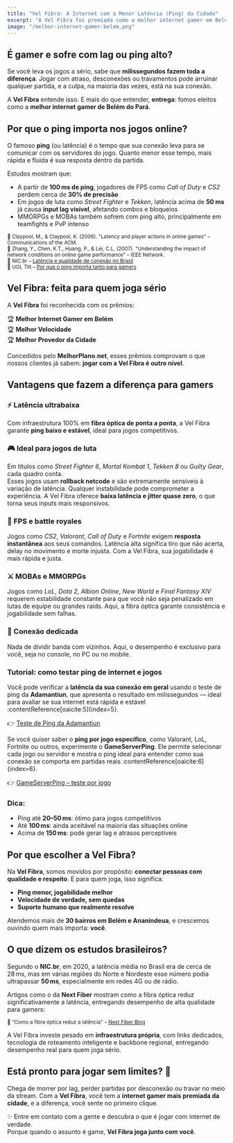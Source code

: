 ```yaml
---
title: "Vel Fibra: A Internet com a Menor Latência (Ping) da Cidade"
excerpt: "A Vel Fibra foi premiada como a melhor internet gamer em Belém. Veja por que ela é ideal para quem joga FPS, MOBA, MMORPG ou jogos de luta."
image: "/melhor-internet-gamer-belem.png"
---
```


## É gamer e sofre com lag ou ping alto?

Se você leva os jogos a sério, sabe que **milissegundos fazem toda a diferença**. Jogar com atraso, desconexões ou travamentos pode arruinar qualquer partida, e a culpa, na maioria das vezes, está na sua conexão.

A **Vel Fibra** entende isso. E mais do que entender, **entrega**: fomos eleitos como a **melhor internet gamer de Belém do Pará**.

## Por que o ping importa nos jogos online?

O famoso **ping** (ou latência) é o tempo que sua conexão leva para se comunicar com os servidores do jogo. Quanto menor esse tempo, mais rápida e fluida é sua resposta dentro da partida.

Estudos mostram que:

- A partir de **100 ms de ping**, jogadores de FPS como _Call of Duty_ e _CS2_ perdem cerca de **30% de precisão**
- Em jogos de luta como _Street Fighter_ e _Tekken_, latência acima de **50 ms** já causa **input lag visível**, afetando combos e bloqueios
- MMORPGs e MOBAs também sofrem com ping alto, principalmente em teamfights e PvP intenso

<sub>📖 Claypool, M., & Claypool, K. (2006). "Latency and player actions in online games" – Communications of the ACM.</sub>  
<sub>📖 Zhang, Y., Chen, K.T., Huang, P., & Lei, C.L. (2007). "Understanding the impact of network conditions on online game performance" – IEEE Network.</sub>  
<sub>📖 NIC.br – [Latência e qualidade de conexão no Brasil](https://www.nic.br/noticia/na-midia/o-que-significa-latencia-de-internet-conheca-o-indicador-de-qualidade/)</sub>  
<sub>📖 UOL Tilt – [Por que o ping importa tanto para gamers](https://www.uol.com.br/tilt/noticias/redacao/2022/10/27/latencia-jogos-online-games-lag.htm)</sub>

## Vel Fibra: feita para quem joga sério

A **Vel Fibra** foi reconhecida com os prêmios:

🏆 **Melhor Internet Gamer em Belém**  
🏆 **Melhor Velocidade**  
🏆 **Melhor Provedor da Cidade**

Concedidos pelo **MelhorPlano.net**, esses prêmios comprovam o que nossos clientes já sabem: **jogar com a Vel Fibra é outro nível**.

## Vantagens que fazem a diferença para gamers

### ⚡ Latência ultrabaixa

Com infraestrutura 100% em **fibra óptica de ponta a ponta**, a Vel Fibra garante **ping baixo e estável**, ideal para jogos competitivos.

### 🎮 Ideal para jogos de luta

Em títulos como _Street Fighter 6_, _Mortal Kombat 1_, _Tekken 8_ ou _Guilty Gear_, cada quadro conta.  
Esses jogos usam **rollback netcode** e são extremamente sensíveis à variação de latência. Qualquer instabilidade pode comprometer a experiência. A Vel Fibra oferece **baixa latência e jitter quase zero**, o que torna seus inputs mais responsivos.

### 🔫 FPS e battle royales

Jogos como _CS2_, _Valorant_, _Call of Duty_ e _Fortnite_ exigem **resposta instantânea** aos seus comandos. Latência alta significa tiro que não acerta, delay no movimento e morte injusta. Com a Vel Fibra, sua jogabilidade é mais rápida e justa.

### ⚔️ MOBAs e MMORPGs

Jogos como _LoL_, _Dota 2_, _Albion Online_, _New World_ e _Final Fantasy XIV_ requerem estabilidade constante para que você não seja penalizado em lutas de equipe ou grandes raids. Aqui, a fibra óptica garante consistência e jogabilidade sem falhas.

### 📡 Conexão dedicada

Nada de dividir banda com vizinhos. Aqui, o desempenho é exclusivo para você, seja no console, no PC ou no mobile.

### Tutorial: como testar ping de internet e jogos

Você pode verificar a **latência da sua conexão em geral** usando o teste de ping da **Adamantiun**, que apresenta o resultado em milissegundos — ideal para avaliar se sua internet está rápida e estável :contentReference[oaicite:5]{index=5}.

👉 [Teste de Ping da Adamantiun](https://www.adamantiun.com.br/teste-de-ping-2/)

Se você quiser saber o **ping por jogo específico**, como Valorant, LoL, Fortnite ou outros, experimente o **GameServerPing**. Ele permite selecionar cada jogo ou servidor e mostra o ping ideal para entender como sua conexão se comporta em partidas reais :contentReference[oaicite:6]{index=6}.

👉 [GameServerPing – teste por jogo](https://gameserverping.com/)

### Dica:

- Ping até **20–50 ms**: ótimo para jogos competitivos
- Até **100 ms**: ainda aceitável na maioria das situações online
- Acima de **150 ms**: pode gerar lag e atrasos perceptíveis

## Por que escolher a Vel Fibra?

Na **Vel Fibra**, somos movidos por propósito: **conectar pessoas com qualidade e respeito**. E para quem joga, isso significa:

- **Ping menor, jogabilidade melhor**
- **Velocidade de verdade, sem quedas**
- **Suporte humano que realmente resolve**

Atendemos mais de **30 bairros em Belém e Ananindeua**, e crescemos ouvindo quem mais importa: **você**.

## O que dizem os estudos brasileiros?

Segundo o **NIC.br**, em 2020, a latência média no Brasil era de cerca de 28 ms, mas em várias regiões do Norte e Nordeste esse número podia ultrapassar **50 ms**, especialmente em redes 4G ou de rádio.

Artigos como o da **Next Fiber** mostram como a fibra óptica reduz significativamente a latência, entregando desempenho de alta qualidade para gamers:

<sub>📖 "Como a fibra óptica reduz a latência" – [Next Fiber Blog](https://nextfiber.com.br/blog/2024/10/08/como-a-internet-fibra-reduz-a-latencia-em-jogos-online/)</sub>

A Vel Fibra investe pesado em **infraestrutura própria**, com links dedicados, tecnologia de roteamento inteligente e backbone regional, entregando desempenho real para quem joga sério.

## Está pronto para jogar sem limites? 🚀

Chega de morrer por lag, perder partidas por desconexão ou travar no meio da stream. Com a **Vel Fibra**, você tem a **internet gamer mais premiada da cidade**, e a diferença, você sente no primeiro clique.

✨ Entre em contato com a gente e descubra o que é jogar com internet de verdade.  
Porque quando o assunto é game, **Vel Fibra joga junto com você**.
